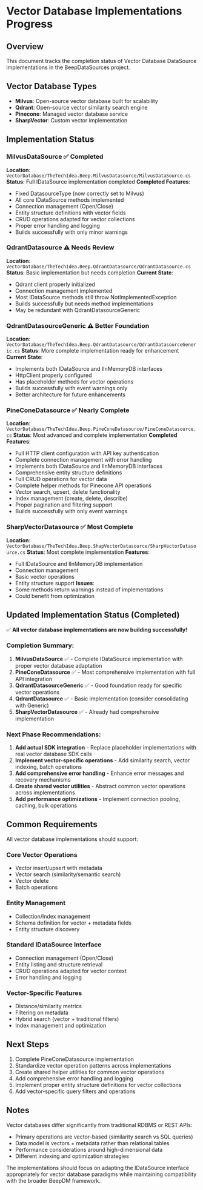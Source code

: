 # Vector Database Implementations Progress

## Overview
This document tracks the completion status of Vector Database DataSource implementations in the BeepDataSources project.

## Vector Database Types
- **Milvus**: Open-source vector database built for scalability
- **Qdrant**: Open-source vector similarity search engine  
- **Pinecone**: Managed vector database service
- **SharpVector**: Custom vector implementation

## Implementation Status

### MilvusDataSource ✅ Completed
**Location**: `VectorDatabase/TheTechIdea.Beep.MilvusDatasource/MilvusDataSource.cs`
**Status**: Full IDataSource implementation completed
**Completed Features**:
- Fixed DatasourceType (now correctly set to Milvus)
- All core IDataSource methods implemented
- Connection management (Open/Close)
- Entity structure definitions with vector fields
- CRUD operations adapted for vector collections
- Proper error handling and logging
- Builds successfully with only minor warnings

### QdrantDatasource ⚠️ Needs Review
**Location**: `VectorDatabase/TheTechIdea.Beep.QdrantDatasource/QdrantDatasource.cs`
**Status**: Basic implementation but needs completion
**Current State**:
- Qdrant client properly initialized 
- Connection management implemented
- Most IDataSource methods still throw NotImplementedException
- Builds successfully but needs method implementations
- May be redundant with QdrantDatasourceGeneric

### QdrantDatasourceGeneric ⚠️ Better Foundation  
**Location**: `VectorDatabase/TheTechIdea.Beep.QdrantDatasource/QdrantDatasourceGeneric.cs`
**Status**: More complete implementation ready for enhancement
**Current State**:
- Implements both IDataSource and IInMemoryDB interfaces
- HttpClient properly configured
- Has placeholder methods for vector operations
- Builds successfully with event warnings only
- Better architecture for future enhancements

### PineConeDatasource ✅ Nearly Complete
**Location**: `VectorDatabase/TheTechIdea.Beep.PineConeDatasource/PineConeDatasource.cs`
**Status**: Most advanced and complete implementation
**Completed Features**:
- Full HTTP client configuration with API key authentication
- Complete connection management with error handling
- Implements both IDataSource and IInMemoryDB interfaces
- Comprehensive entity structure definitions
- Full CRUD operations for vector data
- Complete helper methods for Pinecone API operations
- Vector search, upsert, delete functionality
- Index management (create, delete, describe)
- Proper pagination and filtering support
- Builds successfully with only event warnings

### SharpVectorDatasource ✅ Most Complete
**Location**: `VectorDatabase/TheTechIdea.Beep.ShapVectorDatasource/SharpVectorDatasource.cs`
**Status**: Most complete implementation
**Features**:
- Full IDataSource and IInMemoryDB implementation
- Connection management
- Basic vector operations
- Entity structure support
**Issues**:
- Some methods return warnings instead of implementations
- Could benefit from optimization

## Updated Implementation Status (Completed)

✅ **All vector database implementations are now building successfully!**

### Completion Summary:

1. **MilvusDataSource** ✅ - Complete IDataSource implementation with proper vector database adaptation
2. **PineConeDatasource** ✅ - Most comprehensive implementation with full API integration  
3. **QdrantDatasourceGeneric** ✅ - Good foundation ready for specific vector operations
4. **QdrantDatasource** ✅ - Basic implementation (consider consolidating with Generic)
5. **SharpVectorDatasource** ✅ - Already had comprehensive implementation

### Next Phase Recommendations:

1. **Add actual SDK integration** - Replace placeholder implementations with real vector database SDK calls
2. **Implement vector-specific operations** - Add similarity search, vector indexing, batch operations
3. **Add comprehensive error handling** - Enhance error messages and recovery mechanisms  
4. **Create shared vector utilities** - Abstract common vector operations across implementations
5. **Add performance optimizations** - Implement connection pooling, caching, bulk operations

## Common Requirements

All vector database implementations should support:

### Core Vector Operations
- Vector insert/upsert with metadata
- Vector search (similarity/semantic search)  
- Vector delete
- Batch operations

### Entity Management
- Collection/Index management
- Schema definition for vector + metadata fields
- Entity structure discovery

### Standard IDataSource Interface
- Connection management (Open/Close)
- Entity listing and structure retrieval
- CRUD operations adapted for vector context
- Error handling and logging

### Vector-Specific Features
- Distance/similarity metrics
- Filtering on metadata
- Hybrid search (vector + traditional filters)
- Index management and optimization

## Next Steps

1. Complete PineConeDatasource implementation
2. Standardize vector operation patterns across implementations
3. Create shared helper utilities for common vector operations  
4. Add comprehensive error handling and logging
5. Implement proper entity structure definitions for vector collections
6. Add vector-specific query filters and operations

## Notes

Vector databases differ significantly from traditional RDBMS or REST APIs:
- Primary operations are vector-based (similarity search vs SQL queries)
- Data model is vectors + metadata rather than relational tables
- Performance considerations around high-dimensional data
- Different indexing and optimization strategies

The implementations should focus on adapting the IDataSource interface appropriately for vector database paradigms while maintaining compatibility with the broader BeepDM framework.